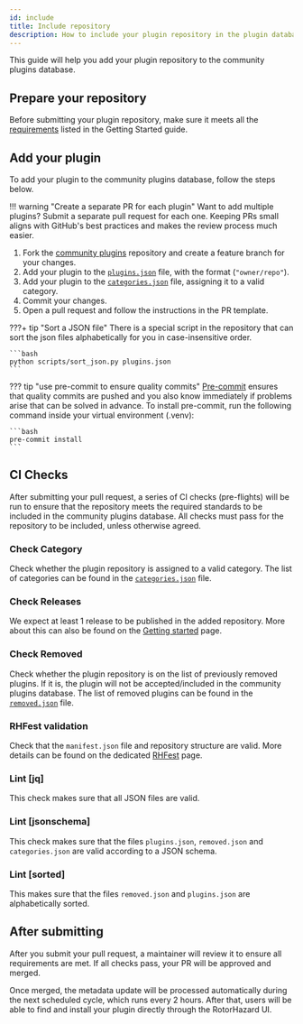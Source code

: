 ```yaml
---
id: include
title: Include repository
description: How to include your plugin repository in the plugin database
---
```


This guide will help you add your plugin repository to the community plugins database.

## Prepare your repository

Before submitting your plugin repository, make sure it meets all the [requirements](index.md#requirements) listed in the Getting Started guide.

## Add your plugin

To add your plugin to the community plugins database, follow the steps below.

!!! warning "Create a separate PR for each plugin"
    Want to add multiple plugins? Submit a separate pull request for each one. Keeping PRs small aligns with GitHub's best practices and makes the review process much easier.

1. Fork the [community plugins](https://github.com/RotorHazard/community-plugins) repository and create a feature branch for your changes.
2. Add your plugin to the [`plugins.json`][plugins] file, with the format (`"owner/repo"`).
3. Add your plugin to the [`categories.json`][categories] file, assigning it to a valid category.
4. Commit your changes.
5. Open a pull request and follow the instructions in the PR template.

???+ tip "Sort a JSON file"
    There is a special script in the repository that can sort the json files alphabetically for you in case-insensitive order.

    ```bash
    python scripts/sort_json.py plugins.json
    ```

??? tip "use pre-commit to ensure quality commits"
    [Pre-commit](https://pre-commit.com/) ensures that quality commits are pushed and you also know immediately if problems arise that can be solved in advance. To install pre-commit, run the following command inside your virtual environment (.venv):

    ```bash
    pre-commit install
    ```

## CI Checks

After submitting your pull request, a series of CI checks (pre-flights) will be run to ensure that the repository meets the required standards to be included in the community plugins database. All checks must pass for the repository to be included, unless otherwise agreed.

### Check Category

Check whether the plugin repository is assigned to a valid category. The list of categories can be found in the [`categories.json`][categories] file.

### Check Releases

We expect at least 1 release to be published in the added repository. More about this can also be found on the [Getting started](index.md#github-releases) page.

### Check Removed

Check whether the plugin repository is on the list of previously removed plugins. If it is, the plugin will not be accepted/included in the community plugins database. The list of removed plugins can be found in the [`removed.json`][removed] file.

### RHFest validation

Check that the `manifest.json` file and repository structure are valid. More details can be found on the dedicated [RHFest](../rhfest/index.md) page.

### Lint [jq]

This check makes sure that all JSON files are valid.

### Lint [jsonschema]

This check makes sure that the files `plugins.json`, `removed.json` and `categories.json` are valid according to a JSON schema.

### Lint [sorted]

This makes sure that the files `removed.json` and `plugins.json` are alphabetically sorted.

## After submitting

After you submit your pull request, a maintainer will review it to ensure all requirements are met. If all checks pass, your PR will be approved and merged.

Once merged, the metadata update will be processed automatically during the next scheduled cycle, which runs every 2 hours. After that, users will be able to find and install your plugin directly through the RotorHazard UI.

<!-- LINKS -->
[categories]: https://github.com/RotorHazard/community-plugins/blob/main/categories.json
[removed]: https://github.com/RotorHazard/community-plugins/blob/main/removed.json
[plugins]: https://github.com/RotorHazard/community-plugins/blob/main/plugins.json
